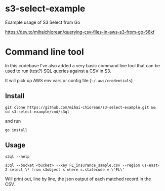# s3-select-example
Example usage of S3 Select from Go

https://dev.to/mihaichiorean/querying-csv-files-in-aws-s3-from-go-56kf

# Command line tool

In this codebase I've also added a very basic command line tool that can be used to run (test?) SQL
queries against a CSV in S3.

It will pick up AWS env vars or config file (`~/.aws/credentials`)

## Install

`git clone https://github.com/mihai-chiorean/s3-select-example.git && cd s3-select-example/cmd/s3ql`

and run

`go install`

## Usage

`s3ql --help`

```
s3ql --bucket <bucket> --key FL_insurance_sample.csv --region us-east-2 select \* from s3object s where s.statecode = \'FL\'
```
Will print out, line by line, the json output of each matched record in the CSV.


